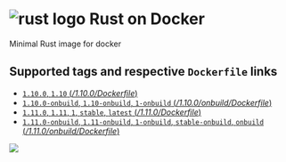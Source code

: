 # ![rust logo](https://www.rust-lang.org/logos/rust-logo-32x32-blk.png) Rust on Docker

Minimal Rust image for docker

##  Supported tags and respective `Dockerfile` links
- [`1.10.0`, `1.10` (*/1.10.0/Dockerfile*)](https://github.com/thibaultdelor/docker-rust/blob/master/1.10.0/Dockerfile)
- [`1.10.0-onbuild`, `1.10-onbuild`, `1-onbuild` (*/1.10.0/onbuild/Dockerfile*)](https://github.com/thibaultdelor/docker-rust/blob/master/1.10.0/onbuild/Dockerfile)
- [`1.11.0`, `1.11`, `1`, `stable`, `latest` (*/1.11.0/Dockerfile*)](https://github.com/thibaultdelor/docker-rust/blob/master/1.11.0/Dockerfile)
- [`1.11.0-onbuild`, `1.11-onbuild`, `1-onbuild`, `stable-onbuild`, `onbuild` (*/1.11.0/onbuild/Dockerfile*)](https://github.com/thibaultdelor/docker-rust/blob/master/1.11.0/onbuild/Dockerfile)


[![](https://images.microbadger.com/badges/image/thibaultdelor/docker-rust.svg)](http://microbadger.com/images/thibaultdelor/docker-rust "Get your own image badge on microbadger.com")
